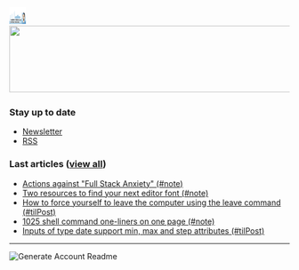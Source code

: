 <img alt width="30" height="30" src="https://raw.githubusercontent.com/stefanjudis/stefanjudis/main/screenshot.png">

<div align="left">
  <img src="https://raw.githubusercontent.com/stefanjudis/stefanjudis/main/headline.svg" width="800" height="120">
</div>

### Stay up to date

- [Newsletter](https://www.stefanjudis.com/newsletter/)
- [RSS](https://www.stefanjudis.com/feeds/)

### Last articles ([view all](https://www.stefanjudis.com/blog/))

<!-- BLOG-POST-LIST:START -->
- [Actions against "Full Stack Anxiety" (#note)](https://www.stefanjudis.com/notes/actions-against-full-stack-anxiety/)
- [Two resources to find your next editor font (#note)](https://www.stefanjudis.com/notes/two-resources-to-find-your-next-editor-font/)
- [How to force yourself to leave the computer using the leave command (#tilPost)](https://www.stefanjudis.com/today-i-learned/how-to-force-yourself-to-leave-the-computer-using-the-leave-command/)
- [1025 shell command one-liners on one page (#note)](https://www.stefanjudis.com/notes/1025-shell-command-one-liners-on-one-page/)
- [Inputs of type date support min, max and step attributes (#tilPost)](https://www.stefanjudis.com/today-i-learned/inputs-of-type-date-support-min-and-max-attributes/)
<!-- BLOG-POST-LIST:END -->

---

![Generate Account Readme](https://github.com/stefanjudis/stefanjudis/workflows/Generate%20Account%20Readme/badge.svg)
